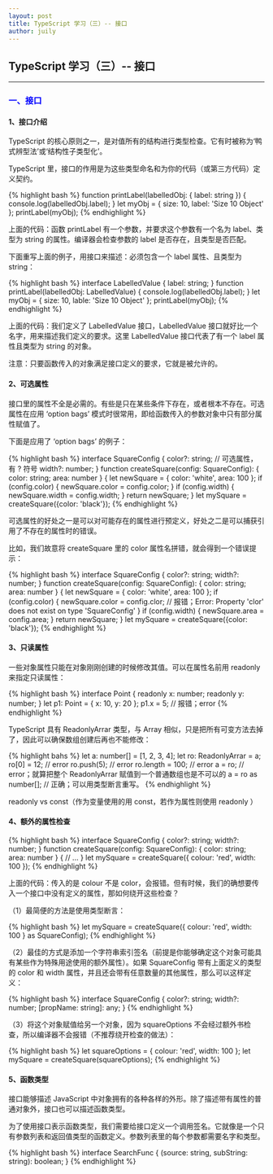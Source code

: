 ```yaml
---
layout: post
title: TypeScript 学习（三）-- 接口
author: juily
---
```

## TypeScript 学习（三）-- 接口
-----

### <font color="blue">一、接口</font>

#### 1、接口介绍

TypeScript 的核心原则之一，是对值所有的结构进行类型检查。它有时被称为‘鸭式辨型法’或‘结构性子类型化’。

TypeScript 里，接口的作用是为这些类型命名和为你的代码（或第三方代码）定义契约。

{% highlight bash %}
function printLabel(labelledObj: { label: string }) {
    console.log(labelledObj.label);
}
let myObj = {
    size: 10,
    label: 'Size 10 Object'
};
printLabel(myObj);
{% endhighlight %}

上面的代码：函数 printLabel 有一个参数，并要求这个参数有一个名为 label、类型为 string 的属性。编译器会检查参数的 label 是否存在，且类型是否匹配。

下面重写上面的例子，用接口来描述：必须包含一个 label 属性、且类型为 string：

{% highlight bash %}
interface LabelledValue {
    label: string;
}
function printLabel(labelledObj: LabelledValue) {
    console.log(labelledObj.label);
}
let myObj = {
    size: 10,
    lable: 'Size 10 Object'
};
printLabel(myObj);
{% endhighlight %}

上面的代码：我们定义了 LabelledValue 接口，LabelledValue 接口就好比一个名字，用来描述我们定义的要求。这里 LabelledValue 接口代表了有一个 label 属性且类型为 string 的对象。

注意：只要函数传入的对象满足接口定义的要求，它就是被允许的。

#### 2、可选属性

接口里的属性不全是必需的。有些是只在某些条件下存在，或者根本不存在。可选属性在应用 ‘option bags’ 模式时很常用，即给函数传入的参数对象中只有部分属性赋值了。

下面是应用了 ‘option bags’ 的例子：

{% highlight bash %}
interface SquareConfig {
    color?: string; // 可选属性，有 ? 符号
    width?: number;
}
function createSquare(config: SquareConfig): { color: string; area: number } {
    let newSquare = {
        color: 'white',
        area: 100
    };
    if (config.color) {
        newSquare.color = config.color;
    }
    if (config.width) {
        newSquare.width = config.width;
    }
    return newSquare;
}
let mySquare = createSquare({color: 'black'});
{% endhighlight %}

可选属性的好处之一是可以对可能存在的属性进行预定义，好处之二是可以捕获引用了不存在的属性时的错误。

比如，我们故意将 createSquare 里的 color 属性名拼错，就会得到一个错误提示：

{% highlight bash %}
interface SquareConfig {
    color?: string;
    width?: number;
}
function createSquare(config: SquareConfig): { color: string; area: number } {
    let newSquare = {
        color: 'white',
        area: 100
    };
    if (config.color) {
        newSquare.color = config.clor; // 报错；Error: Property 'clor' does not exist on type 'SquareConfig'
    }
    if (config.width) {
        newSquare.area = config.area;
    }
    return newSquare;
}
let mySquare = createSquare({color: 'black'});
{% endhighlight %}

#### 3、只读属性

一些对象属性只能在对象刚刚创建的时候修改其值。可以在属性名前用 readonly 来指定只读属性：

{% highlight bash %}
interface Point {
    readonly x: number;
    readonly y: number;
}
let p1: Point = {
    x: 10,
    y: 20
};
p1.x = 5; // 报错；error
{% endhighlight %}

TypeScript 具有 ReadonlyArrar<T> 类型，与 Array<T> 相似，只是把所有可变方法去掉了，因此可以确保数组创建后再也不能修改：

{% highlight bahs %}
let a: number[] = [1, 2, 3, 4];
let ro: ReadonlyArrar<number> = a;
ro[0] = 12; // error
ro.push(5); // error
ro.length = 100; // error
a = ro; // error；就算把整个 ReadonlyArrar 赋值到一个普通数组也是不可以的
a = ro as number[]; // 正确；可以用类型断言重写。
{% endhighlight %}

readonly vs const（作为变量使用的用 const，若作为属性则使用 readonly ）

#### 4、额外的属性检查

{% highlight bash %}
interface SquareConfig {
    color?: string;
    width?: number;
}
function createSquare(config: SquareConfig): { color: string; area: number } {
    // ...
}
let mySquare = createSquare({ colour: 'red', width: 100 });
{% endhighlight %}

上面的代码：传入的是 colour 不是 color，会报错。但有时候，我们的确想要传入一个接口中没有定义的属性，那如何绕开这些检查？

（1）最简便的方法是使用类型断言：

{% highlight bash %}
let mySquare = createSquare({ colour: 'red', width: 100 } as SquareConfig);
{% endhighlight %}

（2）最佳的方式是添加一个字符串索引签名（前提是你能够确定这个对象可能具有某些作为特殊用途使用的额外属性）。如果 SquareConfig 带有上面定义的类型的 color 和 width 属性，并且还会带有任意数量的其他属性，那么可以这样定义：

{% highlight bash %}
interface SquareConfig {
    color?: string;
    width?: number;
    [propName: string]: any;
}
{% endhighlight %}

（3）将这个对象赋值给另一个对象，因为 squareOptions 不会经过额外书检查，所以编译器不会报错（不推荐绕开检查的做法）：

{% highlight bash %}
let squareOptions = { colour: 'red', width: 100 };
let mySquare = createSquare(squareOptions);
{% endhighlight %}

#### 5、函数类型

接口能够描述 JavaScript 中对象拥有的各种各样的外形。除了描述带有属性的普通对象外，接口也可以描述函数类型。

为了使用接口表示函数类型，我们需要给接口定义一个调用签名。它就像是一个只有参数列表和返回值类型的函数定义。参数列表里的每个参数都需要名字和类型。

{% highlight bash %}
interface SearchFunc {
    (source: string, subString: string): boolean;
}
{% endhighlight %}
